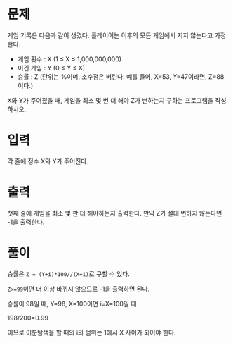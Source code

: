 # 문제
게임 기록은 다음과 같이 생겼다. 플레이어는 이후의 모든 게임에서 지지 않는다고 가정한다.

- 게임 횟수 : X (1 ≤ X ≤ 1,000,000,000)
- 이긴 게임 : Y (0 ≤ Y ≤ X)
- 승률 : Z (단위는 %이며, 소수점은 버린다. 예를 들어, X=53, Y=47이라면, Z=88이다.)

X와 Y가 주어졌을 때, 게임을 최소 몇 번 더 해야 Z가 변하는지 구하는 프로그램을 작성하시오.

# 입력
각 줄에 정수 X와 Y가 주어진다.

# 출력
첫째 줄에 게임을 최소 몇 판 더 해야하는지 출력한다. 만약 Z가 절대 변하지 않는다면 -1을 출력한다.

# 풀이
승률은 `Z = (Y+i)*100//(X+i)`로 구할 수 있다.

`Z>=99`이면 더 이상 바뀌지 않으므로 -1을 출력하면 된다.

승률이 98일 때, Y=98, X=100이면 i=X=100일 때

198/200=0.99

이므로 이분탐색을 할 때의 i의 범위는 1에서 X 사이가 되어야 한다.

